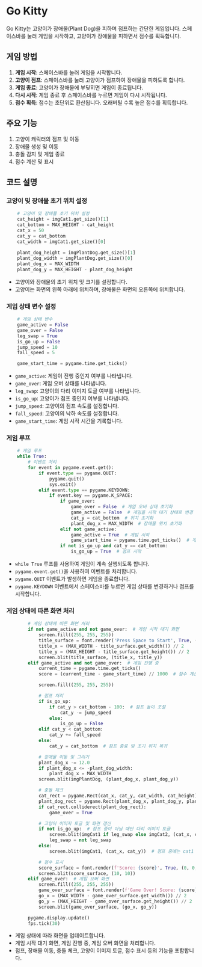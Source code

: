 # Go Kitty

Go Kitty는 고양이가 장애물(Plant Dog)을 피하며 점프하는 간단한 게임입니다. 스페이스바를 눌러 게임을 시작하고, 고양이가 장애물을 피하면서 점수를 획득합니다.


## 게임 방법

1. **게임 시작**: 스페이스바를 눌러 게임을 시작합니다.
2. **고양이 점프**: 스페이스바를 눌러 고양이가 점프하여 장애물을 피하도록 합니다.
3. **게임 종료**: 고양이가 장애물에 부딪히면 게임이 종료됩니다.
4. **다시 시작**: 게임 종료 후 스페이스바를 누르면 게임이 다시 시작됩니다.
5. **점수 획득**: 점수는 초단위로 환산됩니다. 오래버틸 수록 높은 점수를 획득합니다.

## 주요 기능
1. 고양이 캐릭터의 점프 및 이동
2. 장애물 생성 및 이동
3. 충돌 감지 및 게임 종료
4. 점수 계산 및 표시

## 코드 설명

### 고양이 및 장애물 초기 위치 설정
```python
    # 고양이 및 장애물 초기 위치 설정
    cat_height = imgCat1.get_size()[1]
    cat_bottom = MAX_HEIGHT - cat_height
    cat_x = 50
    cat_y = cat_bottom
    cat_width = imgCat1.get_size()[0]
    
    plant_dog_height = imgPlantDog.get_size()[1]
    plant_dog_width = imgPlantDog.get_size()[0]
    plant_dog_x = MAX_WIDTH
    plant_dog_y = MAX_HEIGHT - plant_dog_height
```
- 고양이와 장애물의 초기 위치 및 크기를 설정합니다.
- 고양이는 화면의 왼쪽 아래에 위치하며, 장애물은 화면의 오른쪽에 위치합니다.

### 게임 상태 변수 설정
```python
    # 게임 상태 변수
    game_active = False
    game_over = False
    leg_swap = True
    is_go_up = False
    jump_speed = 10
    fall_speed = 5

    game_start_time = pygame.time.get_ticks()
```
- `game_active`: 게임이 진행 중인지 여부를 나타냅니다.
- `game_over`: 게임 오버 상태를 나타냅니다.
- `leg_swap`: 고양이의 다리 이미지 토글 여부를 나타냅니다.
- `is_go_up`: 고양이가 점프 중인지 여부를 나타냅니다.
- `jump_speed`: 고양이의 점프 속도를 설정합니다.
- `fall_speed`: 고양이의 낙하 속도를 설정합니다.
- `game_start_time`: 게임 시작 시간을 기록합니다.

### 게임 루프
```python
    # 게임 루프
    while True:
        # 이벤트 처리
        for event in pygame.event.get():
            if event.type == pygame.QUIT:
                pygame.quit()
                sys.exit()
            elif event.type == pygame.KEYDOWN:
                if event.key == pygame.K_SPACE:
                    if game_over:
                        game_over = False  # 게임 오버 상태 초기화
                        game_active = False  # 게임을 시작 대기 상태로 변경
                        cat_y = cat_bottom  # 위치 초기화
                        plant_dog_x = MAX_WIDTH  # 장애물 위치 초기화
                    elif not game_active:
                        game_active = True  # 게임 시작
                        game_start_time = pygame.time.get_ticks()  # 게임 시작 시간 설정
                    if not is_go_up and cat_y == cat_bottom:
                        is_go_up = True  # 점프 시작
```
- `while True` 루프를 사용하여 게임이 계속 실행되도록 합니다.
- `pygame.event.get()`을 사용하여 이벤트를 처리합니다.
- `pygame.QUIT` 이벤트가 발생하면 게임을 종료합니다.
- `pygame.KEYDOWN` 이벤트에서 스페이스바를 누르면 게임 상태를 변경하거나 점프를 시작합니다.

### 게임 상태에 따른 화면 처리
```python
        # 게임 상태에 따른 화면 처리
        if not game_active and not game_over:  # 게임 시작 대기 화면
            screen.fill((255, 255, 255))
            title_surface = font.render('Press Space to Start', True, (0, 0, 0))
            title_x = (MAX_WIDTH - title_surface.get_width()) // 2
            title_y = (MAX_HEIGHT - title_surface.get_height()) // 2
            screen.blit(title_surface, (title_x, title_y))
        elif game_active and not game_over:  # 게임 진행 중
            current_time = pygame.time.get_ticks()
            score = (current_time - game_start_time) // 1000  # 점수 계산

            screen.fill((255, 255, 255))

            # 점프 처리
            if is_go_up:
                if cat_y > cat_bottom - 100:  # 점프 높이 조절
                    cat_y -= jump_speed
                else:
                    is_go_up = False
            elif cat_y < cat_bottom:
                cat_y += fall_speed
            else:
                cat_y = cat_bottom  # 점프 종료 및 초기 위치 복귀

            # 장애물 이동 및 그리기
            plant_dog_x -= 12.0
            if plant_dog_x <= -plant_dog_width:
                plant_dog_x = MAX_WIDTH
            screen.blit(imgPlantDog, (plant_dog_x, plant_dog_y))

            # 충돌 체크
            cat_rect = pygame.Rect(cat_x, cat_y, cat_width, cat_height)
            plant_dog_rect = pygame.Rect(plant_dog_x, plant_dog_y, plant_dog_width, plant_dog_height)
            if cat_rect.colliderect(plant_dog_rect):
                game_over = True

            # 고양이 이미지 토글 및 화면 갱신
            if not is_go_up:  # 점프 중이 아닐 때만 다리 이미지 토글
                screen.blit(imgCat1 if leg_swap else imgCat2, (cat_x, cat_y))
                leg_swap = not leg_swap
            else:
                screen.blit(imgCat1, (cat_x, cat_y))  # 점프 중에는 cat1 이미지 사용

            # 점수 표시
            score_surface = font.render(f'Score: {score}', True, (0, 0, 0))
            screen.blit(score_surface, (10, 10))
        elif game_over:  # 게임 오버 화면
            screen.fill((255, 255, 255))
            game_over_surface = font.render(f'Game Over! Score: {score} - Press Space to Restart', True, (0, 0, 0))
            go_x = (MAX_WIDTH - game_over_surface.get_width()) // 2
            go_y = (MAX_HEIGHT - game_over_surface.get_height()) // 2
            screen.blit(game_over_surface, (go_x, go_y))

        pygame.display.update()
        fps.tick(30)
```
- 게임 상태에 따라 화면을 업데이트합니다.
- 게임 시작 대기 화면, 게임 진행 중, 게임 오버 화면을 처리합니다.
- 점프, 장애물 이동, 충돌 체크, 고양이 이미지 토글, 점수 표시 등의 기능을 포함합니다.
